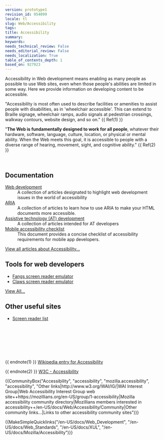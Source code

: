```yaml
---
version: prototype1
revision_id: 954099
locale: tl
slug: Web/Accessibility
tags: 
title: Accessibility
summary: 
keywords: 
needs_technical_review: False
needs_editorial_review: False
needs_localization: True
table_of_contents_depth: 1
based_on: 927923
---
```

<p><span class="seoSummary">Accessibility in Web development means enabling as many people as possible to use Web sites, even when those people's abilities are limited in some way. Here we provide information on developing content to be accessible.</span></p>

<p>"Accessibility is most often used to describe facilities or amenities to assist people with disabilities, as in 'wheelchair accessible'. This can extend to Braille signage, wheelchair ramps, audio signals at pedestrian crossings, walkway contours, website design, and so on." {{ Ref(1) }}</p>

<p>"<strong>The Web is fundamentally designed to work for all people</strong>, whatever their hardware, software, language, culture, location, or physical or mental ability. When the Web meets this goal, it is accessible to people with a diverse range of hearing, movement, sight, and cognitive ability." {{ Ref(2) }}</p>

<div class="cleared topicpage-table">
<p>&nbsp;</p>

<div class="section">
<h2 class="Documentation" id="Documentation" name="Documentation">Documentation</h2>

<dl>
 <dt><a href="/en-US/docs/Accessibility/Web_Development" title="Accessibility Web Development">Web development</a></dt>
 <dd>A collection of articles designated to highlight web development issues in the world of accessibility</dd>
 <dt><a href="/en-US/docs/Accessibility/ARIA" title="/en-US/docs/Accessibility/ARIA">ARIA</a></dt>
 <dd>A collection of articles to learn how to use ARIA to make your HTML documents more accessible.</dd>
 <dt><a href="/en-US/docs/Accessibility/AT_Development" title="AT Development">Assistive technology (AT) development</a></dt>
 <dd>A collection of articles intended for AT developers</dd>
 <dt><a href="/en-US/docs/Web/Accessibility/Mobile_accessibility_checklist">Mobile accessibility checklist</a></dt>
 <dd>This document provides a concise checklist of accessibility requirements for mobile app developers.</dd>
</dl>

<p><span class="alllinks"><a href="/en-US/docs/tag/Accessibility" title="/en-US/docs/tag/Accessibility">View all articles about Accessibility...</a></span></p>
</div>

<div class="section">
<h2 class="Tools" id="Tools" name="Tools">Tools for web developers</h2>

<ul>
 <li><a class="external" href="http://www.standards-schmandards.com/index.php?show/fangs">Fangs screen reader emulator</a></li>
 <li><a class="external" href="https://addons.mozilla.org/firefox/addon/claws/">Claws screen reader emulator</a></li>
</ul>

<p><span class="alllinks"><a href="/en-US/docs/tag/Accessibility:Tools" title="en-US/docs/tag/Accessibility:Tools">View All...</a></span></p>

<h2 class="Tools" id="Tools" name="Tools">Other useful sites</h2>

<ul>
 <li><a class="external" href="https://support.mozilla.org/kb/accessibility-features-firefox-make-firefox-and-we">Screen reader list</a></li>
</ul>

<p>&nbsp;</p>
</div>
&nbsp;

<p><br />
 &nbsp;</p>
</div>

<p>{{ endnote(1) }} <a class="external" href="http://en.wikipedia.org/wiki/Accessibility">Wikipedia entry for Accessibility</a></p>

<p>{{ endnote(2) }} <a href="http://www.w3.org/standards/webdesign/accessibility" title="http://www.w3.org/standards/webdesign/accessibility">W3C - Accessibility</a></p>

<p>{{CommunityBox("Accessibility", "accessibility", "mozilla.accessibility", "accessibility", "Other links|http://www.w3.org/WAI/IG/|WAI Interest Group|Web Accessibility Interest Group web site++https://mozillians.org/en-US/group/1-accessibility|Mozilla accessibility community directory|Mozillians members interested in accessibility++/en-US/docs/Web/Accessibility/Community|Other community links...|Links to other accessibility community sites")}}</p>

<p>{{MakeSimpleQuicklinks("/en-US/docs/Web_Development", "/en-US/docs/Web_Standards", "/en-US/docs/XUL", "/en-US/docs/Mozilla/Accessibility")}}</p>

